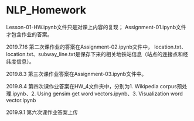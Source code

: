 # NLP_Homework
Lesson-01-HW.ipynb文件只是对课上内容的复现；
Assignment-01.ipynb文件才包含作业的答案。

2019.7.16
第二次课作业的答案在Assignment-02.ipynb文件中，
location.txt、location.txt、subway_line.txt是保存下来的相关地铁站信息（站点的连接点和经纬度信息）。

2019.8.3
第三次课作业答案在Assignment-03.ipynb文件中。

2019.8.4
第四次课作业答案在HW_4文件夹中，分别为1. Wikipedia corpus预处理.ipynb、2. Using gensim get word vectors.ipynb、3. Visualization word vector.ipynb

2019.9.1
第六次课作业答案上传
